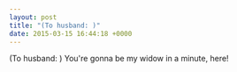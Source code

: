```yaml
---
layout: post
title: "(To husband: )"
date: 2015-03-15 16:44:18 +0000
---
```


(To husband: )
You're gonna be my widow in a minute, here!

